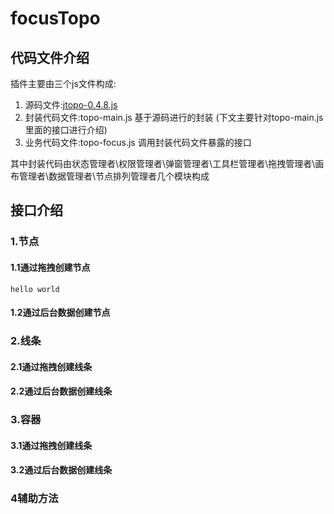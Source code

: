 # focusTopo
## 代码文件介绍
   插件主要由三个js文件构成: 
   1. 源码文件:[jtopo-0.4.8.js](http://www.jtopo.com/) 
   2. 封装代码文件:topo-main.js  基于源码进行的封装 (下文主要针对topo-main.js里面的接口进行介绍)
   3. 业务代码文件:topo-focus.js 调用封装代码文件暴露的接口
   
   其中封装代码由状态管理者\权限管理者\弹窗管理者\工具栏管理者\拖拽管理者\画布管理者\数据管理者\节点排列管理者几个模块构成
   
## 接口介绍
   ### 1.节点
   #### 1.1通过拖拽创建节点
   ```
   hello world 
   ```
   #### 1.2通过后台数据创建节点
   ### 2.线条
   #### 2.1通过拖拽创建线条
   #### 2.2通过后台数据创建线条
   ### 3.容器
   #### 3.1通过拖拽创建线条
   #### 3.2通过后台数据创建线条
   ### 4辅助方法
   
